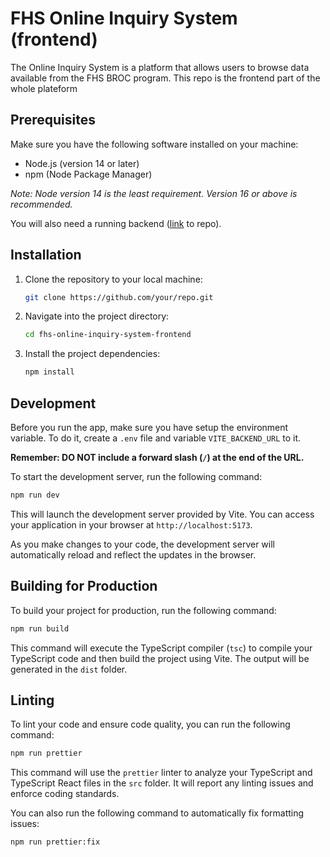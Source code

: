 # FHS Online Inquiry System (frontend)

The Online Inquiry System is a platform that allows users to browse data available from the FHS BROC program. This repo is the frontend part of the whole plateform

## Prerequisites

Make sure you have the following software installed on your machine:

- Node.js (version 14 or later)
- npm (Node Package Manager)

_Note: Node version 14 is the least requirement. Version 16 or above is recommended._

You will also need a running backend ([link](https://github.com/hicsail/fhs-online-inquiry-system-backend) to repo).

## Installation

1. Clone the repository to your local machine:
   ```bash
   git clone https://github.com/your/repo.git
   ```
2. Navigate into the project directory:
   ```bash
   cd fhs-online-inquiry-system-frontend
   ```
3. Install the project dependencies:
   ```bash
   npm install
   ```

## Development

Before you run the app, make sure you have setup the environment variable. To do it, create a `.env` file and variable `VITE_BACKEND_URL` to it.

**Remember: DO NOT include a forward slash (`/`) at the end of the URL.**

To start the development server, run the following command:

```bash
npm run dev
```

This will launch the development server provided by Vite. You can access your application in your browser at `http://localhost:5173`.

As you make changes to your code, the development server will automatically reload and reflect the updates in the browser.

## Building for Production

To build your project for production, run the following command:

```bash
npm run build
```

This command will execute the TypeScript compiler (`tsc`) to compile your TypeScript code and then build the project using Vite. The output will be generated in the `dist` folder.

## Linting

To lint your code and ensure code quality, you can run the following command:

```bash
npm run prettier
```

This command will use the `prettier` linter to analyze your TypeScript and TypeScript React files in the `src` folder. It will report any linting issues and enforce coding standards.

You can also run the following command to automatically fix formatting issues:

```bash
npm run prettier:fix
```
